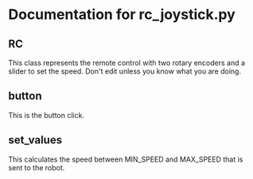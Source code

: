 # Documentation for rc_joystick.py 

## RC 
This class represents the remote control with two rotary encoders and a slider to set the speed. Don't edit unless you know what you are doing. 

## button 
This is the button click.

## set_values 
This calculates the speed between MIN_SPEED and MAX_SPEED that is sent to the robot.

